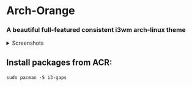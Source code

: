 # Arch-Orange
### A beautiful full-featured consistent i3wm arch-linux theme
<details><summary>Screenshots</summary>
<p>
  
![screenshot](https://raw.githubusercontent.com/v1nc/arch-orange/master/screenshots/i3-1.png)
</p>

</details>

## Install packages from ACR:
```sudo pacman -S i3-gaps```
